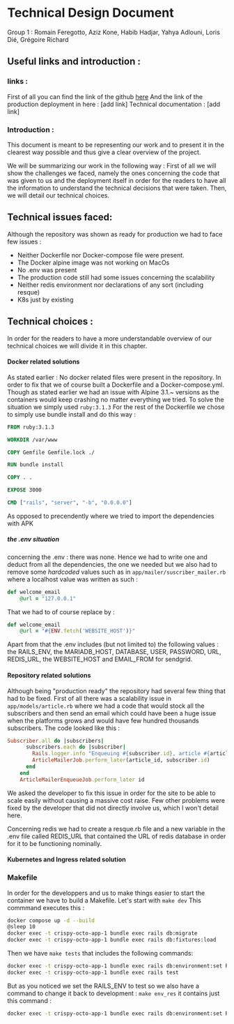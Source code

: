 # Technical Design Document
 Group 1 : Romain Feregotto, Aziz Kone, Habib Hadjar, Yahya Adlouni, Loris Dié, Grégoire Richard


## Useful links and introduction : 

### links :
First of all you can find the link of the github [here](https://github.com/GregoireARichard/crispy-octo) 
And the link of the production deployment in here : 
[add link]
Technical documentation : 
[add link]
### Introduction : 
This document is meant to be representing our work and to present it in the clearest way possible and thus give a clear overview of the project.

We will be summarizing our work in the following way : 
First of all we will show the challenges we faced, namely the ones concerning the code that was given to us and the deployment itself in order for the readers to have all the information to understand the technical decisions that were taken.
Then, we will detail our technical choices.
## Technical issues faced: 
Although the repository was shown as ready for production we had to face few issues : 

 - Neither Dockerfile nor Docker-compose file were present.
 - The Docker alpine image was not working on MacOs
 - No .env was present
 - The production code still had some issues concerning the scalability
 - Neither redis environment nor declarations of any sort (including resque)
 - K8s just by existing
## Technical choices : 
In order for the readers to have a more understandable overview of our technical choices we will divide it in this chapter.
#### Docker related solutions
As stated earlier : No docker related files were present in the repository.
In order to fix that we of course built a Dockerfile and a Docker-compose.yml. Though as stated earlier we had an issue with Alpine 3.1.~ versions as the containers would keep crashing no matter everything we tried. To solve the situation we simply used ```ruby:3.1.3``` 
For the rest of the Dockerfile we chose to simply use bundle install and do this way : 
```Dockerfile
FROM ruby:3.1.3

WORKDIR /var/www

COPY Gemfile Gemfile.lock ./

RUN bundle install

COPY . .

EXPOSE 3000

CMD ["rails", "server", "-b", "0.0.0.0"]
```
As opposed to precendently where we tried to import the dependencies with APK
##### the .env situation
concerning the .env : there was none. 
Hence we had to write one and deduct from all the dependencies, the one we needed but we also had to remove some _hardcoded_ values such as in ```app/mailer/suscriber_mailer.rb``` where a localhost value was written as such : 
```ruby
def welcome_email
    @url = "127.0.0.1" 
```
That we had to of course replace by : 
```ruby
def welcome_email
    @url = "#{ENV.fetch('WEBSITE_HOST')}"
```
Apart from that the .env includes (but not limited to) the following values : the RAILS_ENV, the MARIADB_HOST, DATABASE, USER, PASSWORD, URL, REDIS_URL, the WEBSITE_HOST and EMAIL_FROM for sendgrid. 

#### Repository related solutions
Although being "production ready" the repository had several few thing that had to be fixed.
First of all there was a scalability issue in ```app/models/article.rb``` where we had a code that would stock all the subscribers and then send an email which could have been a huge issue when the platforms grows and would have few hundred thousands subscribers.
The code looked like this : 
```ruby
Subscriber.all do |subscribers|
      subscribers.each do |subscriber|
        Rails.logger.info "Enqueuing #{subscriber.id}, article #{article_id}"
        ArticleMailerJob.perform_later(article_id, subscriber.id)
      end
    end
    ArticleMailerEnqueueJob.perform_later id
```
We asked the developer to fix this issue in order for the site to be able to scale easily without causing a massive cost raise. Few other problems were fixed by the developer that did not directly involve us, which I won't detail here.

Concerning redis we had to create a resque.rb file and a new variable in the .env file called REDIS_URL that contained the URL of redis database in order for it to be functioning nominally.

#### Kubernetes and Ingress related solution

### Makefile

In order for the developpers and us to make things easier to start the container we have to build a Makefile.
Let's start with ```make dev```
This commmand executes this : 
```bash
docker compose up -d --build
@sleep 10
docker exec -t crispy-octo-app-1 bundle exec rails db:migrate
docker exec -t crispy-octo-app-1 bundle exec rails db:fixtures:load
```

Then we have ```make tests```
that includes the following commands: 
```bash
docker exec -t crispy-octo-app-1 bundle exec rails db:environment:set RAILS_ENV=test 
docker exec -t crispy-octo-app-1 bundle exec rails test
```
But as you noticed we set the RAILS_ENV to test so we also have a command to change it back to development :
```make env_res```
it contains just this command : 
```bash
docker exec -t crispy-octo-app-1 bundle exec rails db:environment:set RAILS_ENV=development
```
